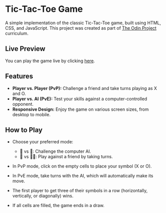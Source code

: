 # Tic-Tac-Toe Game

A simple implementation of the classic Tic-Tac-Toe game, built using HTML, CSS, and JavaScript. This project was created as part of [The Odin Project](https://www.theodinproject.com/) curriculum.

## Live Preview

You can play the game live by clicking [here](https://brunoladiv.github.io/TheOdinProject/9-tic-tac-toe/).

## Features

- **Player vs. Player (PvP):** Challenge a friend and take turns playing as X and O.
- **Player vs. AI (PvE):** Test your skills against a computer-controlled opponent.
- **Responsive Design:** Enjoy the game on various screen sizes, from desktop to mobile.

## How to Play

- Choose your preferred mode:
  - 🧑 vs 🤖: Challenge the computer AI.
  - 🧑 vs 🧑‍🦳: Play against a friend by taking turns.

- In PvP mode, click on the empty cells to place your symbol (X or O).

- In PvE mode, take turns with the AI, which will automatically make its move.

- The first player to get three of their symbols in a row (horizontally, vertically, or diagonally) wins.

- If all cells are filled, the game ends in a draw.
